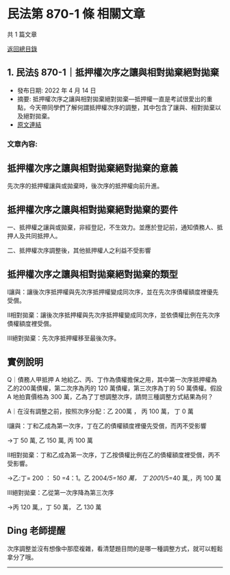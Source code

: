 # 民法第 870-1 條 相關文章

共 1 篇文章

[返回總目錄](00_總目錄.md)

## 1. 民法§ 870-1｜抵押權次序之讓與相對拋棄絕對拋棄

- 發布日期: 2022 年 4 月 14 日
- 摘要: 抵押權次序之讓與相對拋棄絕對拋棄—抵押權一直是考試很愛出的重點，今天帶同學們了解何謂抵押權次序的調整，其中包含了讓與、相對拋棄以及絕對拋棄。
- [原文連結](https://www.jasper-realestate.com/%e6%8a%b5%e6%8a%bc%e6%ac%8a%e6%ac%a1%e5%ba%8f%e4%b9%8b%e8%ae%93%e8%88%87%e7%9b%b8%e5%b0%8d%e6%8b%8b%e6%a3%84%e7%b5%95%e5%b0%8d%e6%8b%8b%e6%a3%84/)

### 文章內容:

## 抵押權次序之讓與相對拋棄絕對拋棄的意義

先次序的抵押權讓與或拋棄時，後次序的抵押權向前升進。

## 抵押權次序之讓與相對拋棄絕對拋棄的要件

一、抵押權之讓與或拋棄，非經登記，不生效力。並應於登記前，通知債務人、抵押人及共同抵押人。

二、抵押權次序調整後，其他抵押權人之利益不受影響

## 抵押權次序之讓與相對拋棄絕對拋棄的類型

Ⅰ讓與：讓後次序抵押權與先次序抵押權變成同次序，並在先次序債權額度裡優先受償。

Ⅱ相對拋棄：讓後次序抵押權與先次序抵押權變成同次序，並依債權比例在先次序債權額度裡受償。

Ⅲ絕對拋棄：先次序抵押權移至最後次序。

## 實例說明

Q｜債務人甲抵押 A 地給乙、丙、丁作為債權擔保之用，其中第一次序抵押權為乙的200萬債權，第二次序為丙的 120 萬債權，第三次序為丁的 50 萬債權。假設 A 地拍賣價格為 300 萬，乙為了丁想調整次序，請問三種調整方式結果為何？

A｜在沒有調整之前，按照次序分配：乙 200萬 ， 丙 100 萬， 丁 0 萬

Ⅰ讓與：丁和乙成為第一次序，丁在乙的債權額度裡優先受償，而丙不受影響

→丁 50 萬, 乙 150 萬, 丙 100 萬

Ⅱ相對拋棄：丁和乙成為第一次序，丁乙按債權比例在乙的債權額度裡受償，丙不受影響。

→乙:丁= 200 ： 50 =4：1。乙 200*4/5=160 萬， 丁 200*1/5=40 萬,，丙 100 萬

Ⅲ絕對拋棄：乙從第一次序降為第三次序

→丙 120 萬,，丁 50 萬， 乙 130 萬

## Ding 老師提醒

次序調整並沒有想像中那麼複雜，看清楚題目問的是哪一種調整方式，就可以輕鬆拿分了哦。

---

